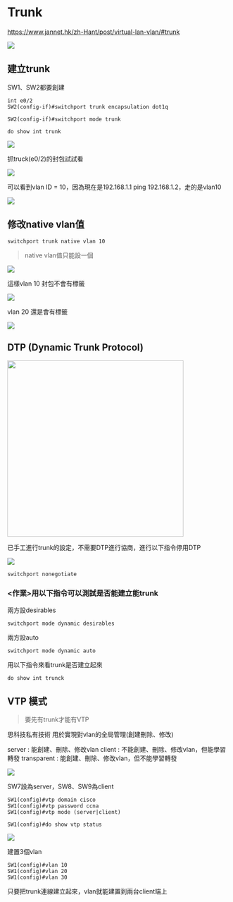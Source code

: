 # Trunk 
https://www.jannet.hk/zh-Hant/post/virtual-lan-vlan/#trunk

![](image/20191126j.PNG)
## 建立trunk
SW1、SW2都要創建
```
int e0/2
SW2(config-if)#switchport trunk encapsulation dot1q

SW2(config-if)#switchport mode trunk
```
```
do show int trunk
```
![](image/20191126a.PNG)

抓truck(e0/2)的封包試試看

![](image/20191126b.PNG)


可以看到vlan ID = 10，因為現在是192.168.1.1 ping 192.168.1.2，走的是vlan10

![](image/20191126c.PNG)

## 修改native vlan值
```
switchport trunk native vlan 10
```
> native vlan值只能設一個

![](image/20191126d.PNG)

這樣vlan 10 封包不會有標籤

![](image/20191126e.PNG)

vlan 20 還是會有標籤

![](image/20191126f.PNG)

## DTP (Dynamic Trunk Protocol)
<img src="image/20191126i.jpg" height = "400" />

已手工進行trunk的設定，不需要DTP進行協商，進行以下指令停用DTP

![](image/20191126DTP.PNG)
```
switchport nonegotiate
```
### <作業>用以下指令可以測試是否能建立能trunk
兩方設desirables
```
switchport mode dynamic desirables
```
兩方設auto
```
switchport mode dynamic auto
```
用以下指令來看trunk是否建立起來
```
do show int trunck
```


## VTP 模式

> 要先有trunk才能有VTP

思科技私有技術
用於實現對vlan的全局管理(創建刪除、修改)

server : 能創建、刪除、修改vlan
client : 不能創建、刪除、修改vlan，但能學習轉發
transparent : 能創建、刪除、修改vlan，但不能學習轉發

![](image/20191126g.PNG)

SW7設為server，SW8、SW9為client
```
SW1(config)#vtp domain cisco
SW1(config)#vtp password ccna
SW1(config)#vtp mode (server|client)
```
```
SW1(config)#do show vtp status
```
![](image/20191126h.PNG)

建置3個vlan
```
SW1(config)#vlan 10
SW1(config)#vlan 20
SW1(config)#vlan 30
```
只要把trunk連線建立起來，vlan就能建置到兩台client端上


